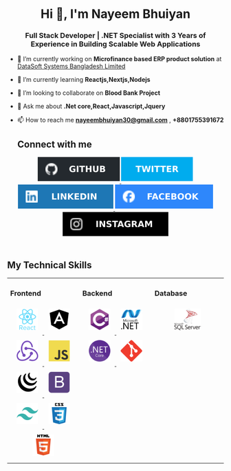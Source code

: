 <h1 align="center">Hi 👋, I'm Nayeem Bhuiyan</h1>
<h3 align="center">Full Stack Developer | .NET Specialist with 3 Years of Experience in Building Scalable Web Applications</h3>

- 🔭 I’m currently working on **Microfinance based ERP product solution** at <a href="https://datasoft-bd.com/">DataSoft Systems Bangladesh Limited</a>

- 🌱 I’m currently learning **Reactjs,Nextjs,Nodejs**

- 👯 I’m looking to collaborate on **Blood Bank Project**

- 💬 Ask me about **.Net core,React,Javascript,Jquery**

- 📫 How to reach me **nayeembhuiyan30@gmail.com** , **+8801755391672**

 
  ## Connect with me  
<div align="center">
<a href="https://github.com/Nayeem-Bhuiyan" target="_blank" title="Github">
<img src=https://github.com/Nayeem-Bhuiyan/Nayeem-Bhuiyan/blob/master/Asset/SVG/github.svg?&style=for-the-badge&logo=github&logoColor=white alt=github style="margin-bottom: 5px;" />
</a>
<a href="#" target="_blank" title="Twitter">
<img src=https://github.com/Nayeem-Bhuiyan/Nayeem-Bhuiyan/blob/master/Asset/SVG/twitter.svg?&style=for-the-badge&logo=twitter&logoColor=white alt=twitter style="margin-bottom: 5px;" />
</a>
<a href="https://www.linkedin.com/in/nayeem-bhuiyan-1988ab19a/" target="_blank" title="Linkedin">
<img src=https://github.com/Nayeem-Bhuiyan/Nayeem-Bhuiyan/blob/master/Asset/SVG/linkedin.svg?&style=for-the-badge&logo=linkedin&logoColor=white alt=linkedin style="margin-bottom: 5px;" />
</a>
<a href="https://www.facebook.com/nayeempjnu?mibextid=ZbWKwL" target="_blank" title="Facebook">
<img src=https://github.com/Nayeem-Bhuiyan/Nayeem-Bhuiyan/blob/master/Asset/SVG/facebook.svg?&style=for-the-badge&logo=facebook&logoColor=white alt=facebook style="margin-bottom: 5px;" />
</a>
<a href="https://www.instagram.com/nayeem729/" target="_blank" title="Instragram">
<img src=https://github.com/Nayeem-Bhuiyan/Nayeem-Bhuiyan/blob/master/Asset/SVG/instagram.svg?&style=for-the-badge&logo=instagram&logoColor=white alt=instagram style="margin-bottom: 5px;" />
</a>  
</div>  

<br/>  

## My Technical Skills  
<table>
  <tr>
  <td valign="top" width="33%">

### Frontend  
<div align="center">  
<a href="https://reactjs.org/" target="_blank" title="Reactjs">
<img style="margin: 10px" src="https://github.com/Nayeem-Bhuiyan/Nayeem-Bhuiyan/blob/master/Asset/SVG/reactjs.svg" alt="React" height="50" />
</a>  
<a href="https://angular.io/" target="_blank" title="Angular">
<img style="margin: 10px" src="https://github.com/Nayeem-Bhuiyan/Nayeem-Bhuiyan/blob/master/Asset/SVG/angular.svg" alt="Angular" height="50" />
</a> 
<a href="https://redux.js.org/" target="_blank" title="Redux">
<img style="margin: 10px" src="https://github.com/Nayeem-Bhuiyan/Nayeem-Bhuiyan/blob/master/Asset/SVG/redux.svg" alt="Redux" height="50" />
</a>
<a href="https://www.javascript.com/" target="_blank" title="Javascript">
<img style="margin: 10px" src="https://github.com/Nayeem-Bhuiyan/Nayeem-Bhuiyan/blob/master/Asset/SVG/javascript.svg" alt="JavaScript" height="50" />
</a> 
<a href="https://jquery.com/" target="_blank" title="Jquery">
<img style="margin: 10px" src="https://github.com/Nayeem-Bhuiyan/Nayeem-Bhuiyan/blob/master/Asset/SVG/jquery.svg" alt="jQuery" height="50" />
</a>  
<a href="https://getbootstrap.com/docs/3.4/javascript/" target="_blank" title="Bootstrap">
<img style="margin: 10px" src="https://github.com/Nayeem-Bhuiyan/Nayeem-Bhuiyan/blob/master/Asset/SVG/bootstrap.svg" alt="Bootstrap" height="50" />
</a>  
<a href="https://www.tailwindcss.com/" target="_blank" title="Tailwind">
<img style="margin: 10px" src="https://github.com/Nayeem-Bhuiyan/Nayeem-Bhuiyan/blob/master/Asset/SVG/tailwindcss.svg" alt="Tailwind CSS" height="50" />
</a>  
<a href="https://www.w3schools.com/css/" target="_blank" title="CSS">
<img style="margin: 10px" src="https://github.com/Nayeem-Bhuiyan/Nayeem-Bhuiyan/blob/master/Asset/SVG/css3.svg" alt="CSS3" height="50" />
</a>  
<a href="https://en.wikipedia.org/wiki/HTML5" target="_blank" title="HTML5">
<img style="margin: 10px" src="https://github.com/Nayeem-Bhuiyan/Nayeem-Bhuiyan/blob/master/Asset/SVG/html5.svg" alt="HTML5" height="50" />
</a>  
</div>
</td>
<td valign="top" width="33%">

### Backend  
  <div align="center">  
  <a href="https://docs.microsoft.com/en-us/dotnet/csharp/" target="_blank" title="C-Sharp">
  <img style="margin: 10px" src="https://github.com/Nayeem-Bhuiyan/Nayeem-Bhuiyan/blob/master/Asset/SVG/csharp-original.svg" alt="C#" height="50" />
  </a>  
  <a href="https://dotnet.microsoft.com/download/dotnet-framework" target="_blank" title=".NET">
  <img style="margin: 10px" src="https://github.com/Nayeem-Bhuiyan/Nayeem-Bhuiyan/blob/master/Asset/SVG/dot-net-original-wordmark.svg" alt=".NET" height="50" />
  </a>  
  <a href="https://dotnet.microsoft.com/download" target="_blank" title=".NET Core">
  <img style="margin: 10px" src="https://github.com/Nayeem-Bhuiyan/Nayeem-Bhuiyan/blob/master/Asset/SVG/dotnetcore.svg" alt=".Net Core" height="50" />
  </a>  
  <a href="https://github.com/" target="_blank" title="Github">
  <img style="margin: 10px" src="https://github.com/Nayeem-Bhuiyan/Nayeem-Bhuiyan/blob/master/Asset/SVG/git-scm-icon.svg" alt="Git" height="50" />
  </a>  
  </div>
</td>

<td valign="top" width="33%">

### Database  
  <div align="center">  
  <a href="https://learn.microsoft.com/en-gb/sql/relational-databases/databases/create-a-database?view=sql-server-ver16" target="_blank" title="SQL Server">
   <img style="margin: 10px" src="https://github.com/Nayeem-Bhuiyan/Nayeem-Bhuiyan/blob/master/Asset/Images/sql-server.svg" alt="MSSQL" 
  height="50" />
  </a>  

</td>

 </tr>
</table>
<br/>  


